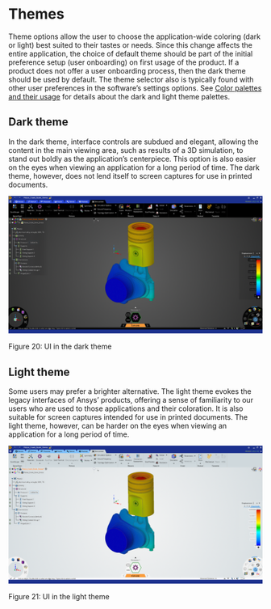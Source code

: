 # Themes

Theme options allow the user to choose the application-wide coloring (dark or light) best suited to their tastes or needs. Since this change affects the entire application, the choice of default theme should be part of the initial preference setup (user onboarding) on first usage of the product. If a product does not offer a user onboarding process, then the dark theme should be used by default. The theme selector also is typically found with other user preferences in the software’s settings options. See [Color palettes and their usage](./colors.md#color-palettes-and-their-usage) for details about the dark and light theme palettes.

## Dark theme

In the dark theme, interface controls are subdued and elegant, allowing the content in the main viewing area, such as results of a 3D simulation, to stand out boldly as the application’s centerpiece. This option is also easier on the eyes when viewing an application for a long period of time. The dark theme, however, does not lend itself to screen captures for use in printed documents.

![A picture containing text, screenshot, multimedia software, software Description automatically generated](media/bbbf973f7771f1fd27a93c68897851a7.png)

Figure 20: UI in the dark theme

## Light theme

Some users may prefer a brighter alternative. The light theme evokes the legacy interfaces of Ansys’ products, offering a sense of familiarity to our users who are used to those applications and their coloration. It is also suitable for screen captures intended for use in printed documents. The light theme, however, can be harder on the eyes when viewing an application for a long period of time.

![A picture containing text, screenshot, operating system, software Description automatically generated](media/cba147f10e1f8b82ad955b207bb80224.png)

Figure 21: UI in the light theme

